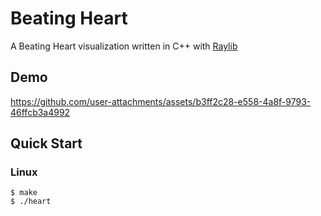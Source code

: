 # Beating Heart
A Beating Heart visualization written in C++ with [Raylib](https://www.raylib.com/)

## Demo

https://github.com/user-attachments/assets/b3ff2c28-e558-4a8f-9793-46ffcb3a4992

## Quick Start

### Linux
```terminal
$ make
$ ./heart
```
